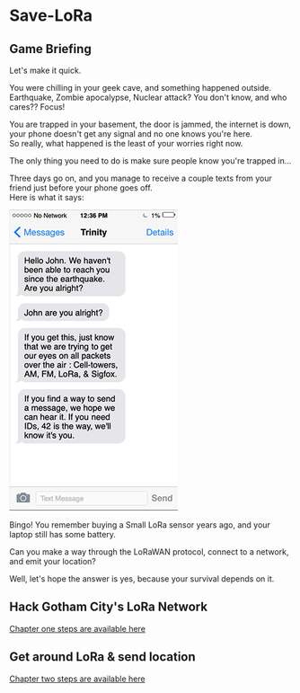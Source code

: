 # Save-LoRa

## Game Briefing

Let's make it quick.

You were chilling in your geek cave, and something happened outside.  
Earthquake, Zombie apocalypse, Nuclear attack? You don't know, and who cares?? Focus!  
    
You are trapped in your basement, the door is jammed, the internet is down, your phone doesn't get any signal and no one knows you're here.  
So really, what happened is the least of your worries right now.  

The only thing you need to do is make sure people know you're trapped in...  

Three days go on, and you manage to receive a couple texts from your friend just before your phone goes off.  
Here is what it says:

![Phone screenshot](assets/trinity.png)

Bingo! You remember buying a Small LoRa sensor years ago, and your laptop still has some battery.

Can you make a way through the LoRaWAN protocol, connect to a network, and emit your location?

Well, let's hope the answer is yes, because your survival depends on it.


## Hack Gotham City's LoRa Network

[Chapter one steps are available here](ch1-rescue-hacker.md)


## Get around LoRa & send location

[Chapter two steps are available here](ch2-geek-victim.md)
